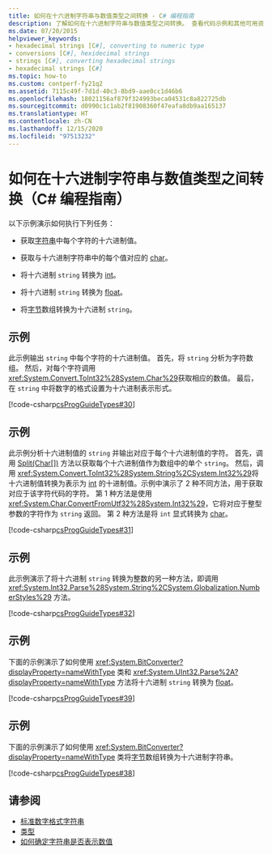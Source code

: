 ```yaml
---
title: 如何在十六进制字符串与数值类型之间转换 - C# 编程指南
description: 了解如何在十六进制字符串与数值类型之间转换。 查看代码示例和其他可用资源。
ms.date: 07/20/2015
helpviewer_keywords:
- hexadecimal strings [C#], converting to numeric type
- conversions [C#], hexidecimal strings
- strings [C#], converting hexadecimal strings
- hexadecimal strings [C#]
ms.topic: how-to
ms.custom: contperf-fy21q2
ms.assetid: 7115c49f-7d1d-40c3-8bd9-aae0cc1d46b6
ms.openlocfilehash: 18021156af879f324993beca04531c8a822725db
ms.sourcegitcommit: d0990c1c1ab2f81908360f47eafa8db9aa165137
ms.translationtype: HT
ms.contentlocale: zh-CN
ms.lasthandoff: 12/15/2020
ms.locfileid: "97513232"
---
```

# <a name="how-to-convert-between-hexadecimal-strings-and-numeric-types-c-programming-guide"></a>如何在十六进制字符串与数值类型之间转换（C# 编程指南）

以下示例演示如何执行下列任务：  
  
- 获取[字符串](../../language-reference/builtin-types/reference-types.md)中每个字符的十六进制值。  
  
- 获取与十六进制字符串中的每个值对应的 [char](../../language-reference/builtin-types/char.md)。  
  
- 将十六进制 `string` 转换为 [int](../../language-reference/builtin-types/integral-numeric-types.md)。  
  
- 将十六进制 `string` 转换为 [float](../../language-reference/builtin-types/floating-point-numeric-types.md)。  
  
- 将[字节](../../language-reference/builtin-types/integral-numeric-types.md)数组转换为十六进制 `string`。  
  
## <a name="example"></a>示例  

 此示例输出 `string` 中每个字符的十六进制值。 首先，将 `string` 分析为字符数组。 然后，对每个字符调用 <xref:System.Convert.ToInt32%28System.Char%29>获取相应的数值。 最后，在 `string` 中将数字的格式设置为十六进制表示形式。  
  
 [!code-csharp[csProgGuideTypes#30](~/samples/snippets/csharp/VS_Snippets_VBCSharp/CsProgGuideTypes/CS/Class1.cs#30)]  
  
## <a name="example"></a>示例  

 此示例分析十六进制值的 `string` 并输出对应于每个十六进制值的字符。 首先，调用 [Split(Char\[\])](xref:System.String.Split(System.Char[])) 方法以获取每个十六进制值作为数组中的单个 `string`。 然后，调用 <xref:System.Convert.ToInt32%28System.String%2CSystem.Int32%29>将十六进制值转换为表示为 [int](../../language-reference/builtin-types/integral-numeric-types.md) 的十进制值。示例中演示了 2 种不同方法，用于获取对应于该字符代码的字符。 第 1 种方法是使用 <xref:System.Char.ConvertFromUtf32%28System.Int32%29>，它将对应于整型参数的字符作为 `string` 返回。 第 2 种方法是将 `int` 显式转换为 [char](../../language-reference/builtin-types/char.md)。  
  
 [!code-csharp[csProgGuideTypes#31](~/samples/snippets/csharp/VS_Snippets_VBCSharp/CsProgGuideTypes/CS/Class1.cs#31)]  
  
## <a name="example"></a>示例  

 此示例演示了将十六进制 `string` 转换为整数的另一种方法，即调用 <xref:System.Int32.Parse%28System.String%2CSystem.Globalization.NumberStyles%29> 方法。  
  
 [!code-csharp[csProgGuideTypes#32](~/samples/snippets/csharp/VS_Snippets_VBCSharp/CsProgGuideTypes/CS/Class1.cs#32)]  
  
## <a name="example"></a>示例  

 下面的示例演示了如何使用 <xref:System.BitConverter?displayProperty=nameWithType> 类和 <xref:System.UInt32.Parse%2A?displayProperty=nameWithType> 方法将十六进制 `string` 转换为 [float](../../language-reference/builtin-types/floating-point-numeric-types.md)。  
  
 [!code-csharp[csProgGuideTypes#39](~/samples/snippets/csharp/VS_Snippets_VBCSharp/CsProgGuideTypes/CS/Class1.cs#39)]  
  
## <a name="example"></a>示例  

 下面的示例演示了如何使用 <xref:System.BitConverter?displayProperty=nameWithType> 类将[字节](../../language-reference/builtin-types/integral-numeric-types.md)数组转换为十六进制字符串。  
  
 [!code-csharp[csProgGuideTypes#38](~/samples/snippets/csharp/VS_Snippets_VBCSharp/CsProgGuideTypes/CS/Class1.cs#38)]  
  
## <a name="see-also"></a>请参阅

- [标准数字格式字符串](../../../standard/base-types/standard-numeric-format-strings.md)
- [类型](./index.md)
- [如何确定字符串是否表示数值](../strings/how-to-determine-whether-a-string-represents-a-numeric-value.md)
